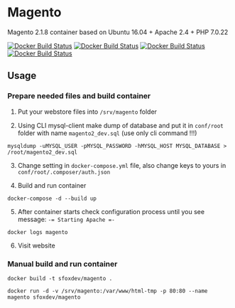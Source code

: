 # Magento

Magento 2.1.8 container based on Ubuntu 16.04 + Apache 2.4 + PHP 7.0.22

[![Docker Build Status](https://img.shields.io/docker/build/sfoxdev/magento.svg?style=flat-square)]()
[![Docker Build Status](https://img.shields.io/docker/automated/sfoxdev/magento.svg?style=flat-square)]()
[![Docker Build Status](https://img.shields.io/docker/pulls/sfoxdev/magento.svg?style=flat-square)]()
[![Docker Build Status](https://img.shields.io/docker/stars/sfoxdev/magento.svg?style=flat-square)]()


## Usage

### Prepare needed files and build container

1. Put your webstore files into `/srv/magento` folder

2. Using CLI mysql-client make dump of database and put it in `conf/root` folder with name `magento2_dev.sql` (use only cli command !!!)
```
mysqldump -uMYSQL_USER -pMYSQL_PASSWORD -hMYSQL_HOST MYSQL_DATABASE > /root/magento2_dev.sql
```

3. Change setting in `docker-compose.yml` file, also change keys to yours in `conf/root/.composer/auth.json`


4. Build and run container

```
docker-compose -d --build up
```

5. After container starts check configuration process until you see message: `-= Starting Apache =-`

```
docker logs magento
```

6. Visit website

### Manual build and run container

```
docker build -t sfoxdev/magento .
```

```
docker run -d -v /srv/magento:/var/www/html-tmp -p 80:80 --name magento sfoxdev/magento
```
